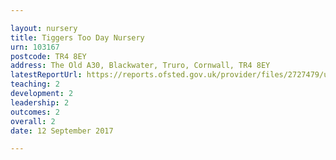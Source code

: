 ```yaml
---

layout: nursery
title: Tiggers Too Day Nursery
urn: 103167
postcode: TR4 8EY
address: The Old A30, Blackwater, Truro, Cornwall, TR4 8EY
latestReportUrl: https://reports.ofsted.gov.uk/provider/files/2727479/urn/103167.pdf
teaching: 2
development: 2
leadership: 2
outcomes: 2
overall: 2
date: 12 September 2017

---
```


